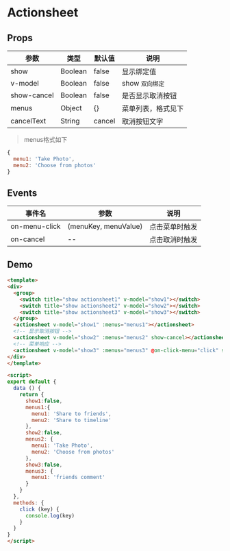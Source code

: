 # Actionsheet

## Props

| 参数        | 类型        | 默认值 | 说明 |
| ----------- | ---------------------- | ---------- | ------- |
| show | Boolean | false | 显示绑定值|
| v-model | Boolean | false |show   `双向绑定` |
| show-cancel | Boolean | false | 是否显示取消按钮 |
| menus  | Object | {} |  菜单列表，格式见下|
| cancelText | String | cancel | 取消按钮文字 |

> menus格式如下

``` js
{
  menu1: 'Take Photo',
  menu2: 'Choose from photos'
}
```

## Events

| 事件名       | 参数       | 说明 |
| ----------- | ---------------------- | ---------- |
| on-menu-click | (menuKey, menuValue) | 点击菜单时触发 |
| on-cancel | -- | 点击取消时触发 |


## Demo

``` html
<template>
<div>
  <group>
    <switch title="show actionsheet1" v-model="show1"></switch>
    <switch title="show actionsheet2" v-model="show2"></switch>
    <switch title="show actionsheet3" v-model="show3"></switch>
  </group>
  <actionsheet v-model="show1" :menus="menus1"></actionsheet>
  <!-- 显示取消按钮 -->
  <actionsheet v-model="show2" :menus="menus2" show-cancel></actionsheet>
  <!-- 菜单响应 -->
  <actionsheet v-model="show3" :menus="menus3" @on-click-menu="click" show-cancel @cancel-text="取消"></actionsheet>
</div>
</template>

<script>
export default {
  data () {
    return {
      show1:false,
      menus1:{
        menu1: 'Share to friends',
        menu2: 'Share to timeline'
      },
      show2:false,
      menus2: {
        menu1: 'Take Photo',
        menu2: 'Choose from photos'
      },
      show3:false,
      menus3: {
        menu1: 'friends comment'
      }
    }
  },
  methods: {
    click (key) {
      console.log(key)
    }
  }
}
</script>
```
